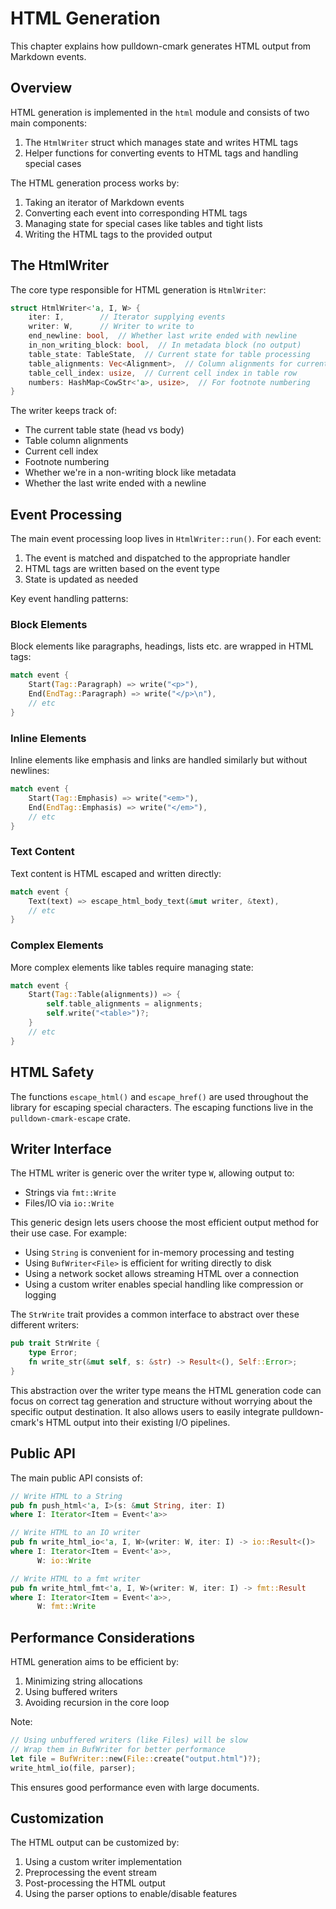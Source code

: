 # HTML Generation

This chapter explains how pulldown-cmark generates HTML output from Markdown events.

## Overview

HTML generation is implemented in the `html` module and consists of two main components:

1. The `HtmlWriter` struct which manages state and writes HTML tags
2. Helper functions for converting events to HTML tags and handling special cases

The HTML generation process works by:
1. Taking an iterator of Markdown events 
2. Converting each event into corresponding HTML tags
3. Managing state for special cases like tables and tight lists
4. Writing the HTML tags to the provided output

## The HtmlWriter

The core type responsible for HTML generation is `HtmlWriter`:

```rust
struct HtmlWriter<'a, I, W> {
    iter: I,        // Iterator supplying events
    writer: W,      // Writer to write to
    end_newline: bool,  // Whether last write ended with newline
    in_non_writing_block: bool,  // In metadata block (no output)
    table_state: TableState,  // Current state for table processing
    table_alignments: Vec<Alignment>,  // Column alignments for current table
    table_cell_index: usize,  // Current cell index in table row
    numbers: HashMap<CowStr<'a>, usize>,  // For footnote numbering
}
```

The writer keeps track of:

- The current table state (head vs body)
- Table column alignments
- Current cell index
- Footnote numbering
- Whether we're in a non-writing block like metadata
- Whether the last write ended with a newline

## Event Processing

The main event processing loop lives in `HtmlWriter::run()`. For each event:

1. The event is matched and dispatched to the appropriate handler
2. HTML tags are written based on the event type
3. State is updated as needed

Key event handling patterns:

### Block Elements

Block elements like paragraphs, headings, lists etc. are wrapped in HTML tags:

```rust
match event {
    Start(Tag::Paragraph) => write("<p>"),
    End(EndTag::Paragraph) => write("</p>\n"),
    // etc
}
```

### Inline Elements

Inline elements like emphasis and links are handled similarly but without newlines:

```rust 
match event {
    Start(Tag::Emphasis) => write("<em>"),
    End(EndTag::Emphasis) => write("</em>"),
    // etc
}
```

### Text Content

Text content is HTML escaped and written directly:

```rust
match event {
    Text(text) => escape_html_body_text(&mut writer, &text),
    // etc
}
```

### Complex Elements

More complex elements like tables require managing state:

```rust
match event {
    Start(Tag::Table(alignments)) => {
        self.table_alignments = alignments;
        self.write("<table>")?;
    }
    // etc
}
```

## HTML Safety

The functions `escape_html()` and ``escape_href()`` are used throughout the library for escaping special characters. The escaping functions live in the `pulldown-cmark-escape` crate.

## Writer Interface

The HTML writer is generic over the writer type `W`, allowing output to:

- Strings via `fmt::Write`
- Files/IO via `io::Write`

This generic design lets users choose the most efficient output method for their use case. For example:
- Using `String` is convenient for in-memory processing and testing
- Using `BufWriter<File>` is efficient for writing directly to disk
- Using a network socket allows streaming HTML over a connection
- Using a custom writer enables special handling like compression or logging

The `StrWrite` trait provides a common interface to abstract over these different writers:

```rust
pub trait StrWrite {
    type Error;
    fn write_str(&mut self, s: &str) -> Result<(), Self::Error>;  
}
```

This abstraction over the writer type means the HTML generation code can focus on correct tag generation and structure without worrying about the specific output destination. It also allows users to easily integrate pulldown-cmark's HTML output into their existing I/O pipelines.

## Public API

The main public API consists of:

```rust
// Write HTML to a String
pub fn push_html<'a, I>(s: &mut String, iter: I) 
where I: Iterator<Item = Event<'a>>

// Write HTML to an IO writer
pub fn write_html_io<'a, I, W>(writer: W, iter: I) -> io::Result<()> 
where I: Iterator<Item = Event<'a>>,
      W: io::Write

// Write HTML to a fmt writer
pub fn write_html_fmt<'a, I, W>(writer: W, iter: I) -> fmt::Result
where I: Iterator<Item = Event<'a>>,
      W: fmt::Write
```

## Performance Considerations

HTML generation aims to be efficient by:

1. Minimizing string allocations
2. Using buffered writers
3. Avoiding recursion in the core loop

Note:

```rust 
// Using unbuffered writers (like Files) will be slow
// Wrap them in BufWriter for better performance
let file = BufWriter::new(File::create("output.html")?);
write_html_io(file, parser);
```

This ensures good performance even with large documents.

## Customization

The HTML output can be customized by:

1. Using a custom writer implementation
2. Preprocessing the event stream 
3. Post-processing the HTML output
4. Using the parser options to enable/disable features
